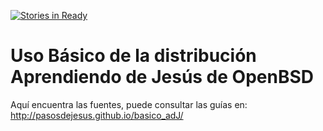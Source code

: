 [![Stories in Ready](https://badge.waffle.io/pasosdeJesus/basico_adJ.png?label=ready&title=Ready)](https://waffle.io/pasosdeJesus/basico_adJ)

Uso Básico de la distribución Aprendiendo de Jesús de OpenBSD
=============================================================

Aquí encuentra las fuentes, puede consultar las guías en:
	http://pasosdejesus.github.io/basico_adJ/


